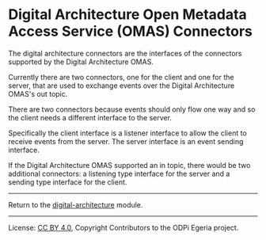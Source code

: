 <!-- SPDX-License-Identifier: CC-BY-4.0 -->
<!-- Copyright Contributors to the ODPi Egeria project. -->

# Digital Architecture Open Metadata Access Service (OMAS) Connectors

The digital architecture connectors are the interfaces of the
connectors supported by the Digital Architecture OMAS.

Currently there are two connectors, one for the client
and one for the server, that are used to exchange events
over the Digital Architecture OMAS's out topic.

There are two connectors because events should only flow one way
and so the client needs a different interface to the server.

Specifically the client interface is a listener interface
to allow the client to receive events from the server.
The server interface is an event sending interface.

If the Digital Architecture OMAS supported an in topic,
there would be two additional connectors: a listening type
interface for the server and a sending type
interface for the client.

----
Return to the [digital-architecture](..) module.

----
License: [CC BY 4.0](https://creativecommons.org/licenses/by/4.0/),
Copyright Contributors to the ODPi Egeria project.
